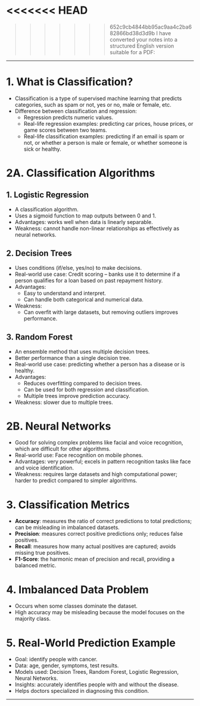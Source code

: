 <<<<<<< HEAD
=======

>>>>>>> 652c9cb4844bb95ac9aa4c2ba682866bd38d3d9b
I have converted your notes into a structured English version suitable for a PDF:

---

# 1. What is Classification?
- Classification is a type of supervised machine learning that predicts categories, such as spam or not, yes or no, male or female, etc.
- Difference between classification and regression:
  - Regression predicts numeric values.
  - Real-life regression examples: predicting car prices, house prices, or game scores between two teams.
  - Real-life classification examples: predicting if an email is spam or not, or whether a person is male or female, or whether someone is sick or healthy.

# 2A. Classification Algorithms

## 1. Logistic Regression
- A classification algorithm.
- Uses a sigmoid function to map outputs between 0 and 1.
- Advantages: works well when data is linearly separable.
- Weakness: cannot handle non-linear relationships as effectively as neural networks.

## 2. Decision Trees
- Uses conditions (if/else, yes/no) to make decisions.
- Real-world use case: Credit scoring – banks use it to determine if a person qualifies for a loan based on past repayment history.
- Advantages:
  - Easy to understand and interpret.
  - Can handle both categorical and numerical data.
- Weakness:
  - Can overfit with large datasets, but removing outliers improves performance.

## 3. Random Forest
- An ensemble method that uses multiple decision trees.
- Better performance than a single decision tree.
- Real-world use case: predicting whether a person has a disease or is healthy.
- Advantages:
  - Reduces overfitting compared to decision trees.
  - Can be used for both regression and classification.
  - Multiple trees improve prediction accuracy.
- Weakness: slower due to multiple trees.

# 2B. Neural Networks
- Good for solving complex problems like facial and voice recognition, which are difficult for other algorithms.
- Real-world use: Face recognition on mobile phones.
- Advantages: very powerful; excels in pattern recognition tasks like face and voice identification.
- Weakness: requires large datasets and high computational power; harder to predict compared to simpler algorithms.

# 3. Classification Metrics
- **Accuracy**: measures the ratio of correct predictions to total predictions; can be misleading in imbalanced datasets.
- **Precision**: measures correct positive predictions only; reduces false positives.
- **Recall**: measures how many actual positives are captured; avoids missing true positives.
- **F1-Score**: the harmonic mean of precision and recall, providing a balanced metric.

# 4. Imbalanced Data Problem
- Occurs when some classes dominate the dataset.
- High accuracy may be misleading because the model focuses on the majority class.

# 5. Real-World Prediction Example
- Goal: identify people with cancer.
- Data: age, gender, symptoms, test results.
- Models used: Decision Trees, Random Forest, Logistic Regression, Neural Networks.
- Insights: accurately identifies people with and without the disease.
- Helps doctors specialized in diagnosing this condition.

---

